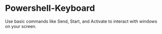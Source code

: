 # Powershell-Keyboard
Use basic commands like Send, Start, and Activate to interact with windows on your screen.
